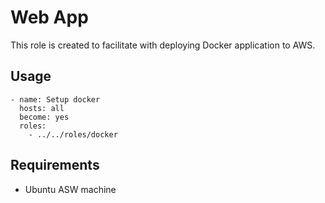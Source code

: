 # Web App

This role is created to facilitate with deploying Docker application to AWS.

## Usage

```
- name: Setup docker
  hosts: all
  become: yes
  roles:
    - ../../roles/docker
```

## Requirements

- Ubuntu ASW machine 